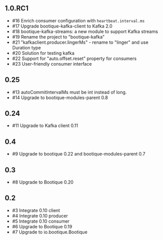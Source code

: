 ## 1.0.RC1

* #16 Enrich consumer configuration with `heartbeat.interval.ms`
* #17 Upgrade bootique-kafka-client to Kafka 2.0
* #18 bootique-kafka-streams: a new module to support Kafka streams
* #19 Rename the project to "bootique-kafka"
* #21 "kafkaclient.producer.lingerMs" - rename to "linger" and use Duration type
* #20 Solution for testing kafka
* #22 Support for "auto.offset.reset" property for consumers
* #23 User-friendly consumer interface 

## 0.25

* #13 autoCommitIntervalMs must be int instead of long.
* #14 Upgrade to bootique-modules-parent 0.8

## 0.24

* #11 Upgrade to Kafka client 0.11

## 0.4

* #9 Upgrade to bootique 0.22 and bootique-modules-parent 0.7

## 0.3

* #8 Upgrade to Bootique 0.20

## 0.2

* #3 Integrate 0.10 client
* #4 Integrate 0.10 producer
* #5 Integrate 0.10 consumer
* #6 Upgrade to Bootique 0.19
* #7 Upgrade to io.bootique.Bootique
